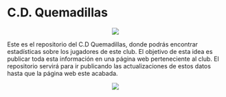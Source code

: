 # C.D. Quemadillas

<p align="center">
  <img src="https://github.com/gonzalodom11/Quemadillas-F.C/blob/main/images/image309.png">
</p>

Este es el repositorio del C.D Quemadillas, donde podrás encontrar estadísticas sobre los jugadores de este club. El objetivo de esta idea es publicar toda esta información en una página web perteneciente al club. El repositorio servirá para ir publicando las actualizaciones de estos datos hasta que la página web este acabada.


<p align="center">
  <img src="https://github.com/gonzalodom11/Quemadillas-F.C/blob/main/images/initialTable.jpg">
</p>



